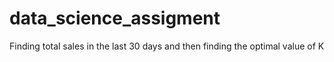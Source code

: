 # data_science_assigment
Finding total sales in the last 30 days and then finding the optimal value of K

